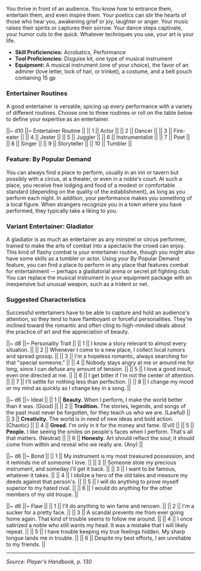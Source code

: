 You thrive in front of an audience. You know how to entrance them, entertain them, and even inspire them. Your poetics can stir the hearts of those who hear you, awakening grief or joy, laughter or anger. Your music raises their spirits or captures their sorrow. Your dance steps captivate, your humor cuts to the quick. Whatever techniques you use, your art is your life.

* **Skill Proficiencies:** Acrobatics, Performance
* **Tool Proficiencies:** Disguise kit, one type of musical instrument
* **Equipment:** A musical instrument (one of your choice), the favor of an admirer (love letter, lock of hair, or trinket), a costume, and a belt pouch containing 15 gp

### Entertainer Routines

A good entertainer is versatile, spicing up every performance with a variety of different routines. Choose one to three routines or roll on the table below to define your expertise as an entertainer.

||~ d10 ||~ Entertainer Routine ||
|| 1 || Actor ||
|| 2 || Dancer ||
|| 3 || Fire-eater ||
|| 4 || Jester ||
|| 5 || Juggler ||
|| 6 || Instrumentalist ||
|| 7 || Poet ||
|| 8 || Singer ||
|| 9 || Storyteller ||
|| 10 || Tumbler ||

### Feature: By Popular Demand

You can always find a place to perform, usually in an inn or tavern but possibly with a circus, at a theater, or even in a noble's court. At such a place, you receive free lodging and food of a modest or comfortable standard (depending on the quality of the establishment), as long as you perform each night. In addition, your performance makes you something of a local figure. When strangers recognize you in a town where you have performed, they typically take a liking to you.

### Variant Entertainer: Gladiator

A gladiator is as much an entertainer as any minstrel or circus performer, trained to make the arts of combat into a spectacle the crowd can enjoy. This kind of flashy combat is your entertainer routine, though you might also have some skills as a tumbler or actor. Using your By Popular Demand feature, you can find a place to perform in any place that features combat for entertainment -- perhaps a gladiatorial arena or secret pit fighting club. You can replace the musical instrument in your equipment package with an inexpensive but unusual weapon, such as a trident or net.

### Suggested Characteristics

Successful entertainers have to be able to capture and hold an audience's attention, so they tend to have flamboyant or forceful personalities. They're inclined toward the romantic and often cling to high-minded ideals about the practice of art and the appreciation of beauty.

||~ d8 ||~ Personality Trait ||
|| 1 || I know a story relevant to almost every situation. ||
|| 2 || Whenever I come to a new place, I collect local rumors and spread gossip. ||
|| 3 || I'm a hopeless romantic, always searching for that "special someone." ||
|| 4 || Nobody stays angry at me or around me for long, since I can defuse any amount of tension. ||
|| 5 || I love a good insult, even one directed at me. ||
|| 6 || I get bitter if I'm not the center of attention. ||
|| 7 || I'll settle for nothing less than perfection. ||
|| 8 || I change my mood or my mind as quickly as I change key in a song. ||

||~ d6 ||~ Ideal ||
|| 1 || **Beauty.** When I perform, I make the world better than it was. (Good) ||
|| 2 || **Tradition.** The stories, legends, and songs of the past must never be forgotten, for they teach us who we are. (Lawful) ||
|| 3 || **Creativity.** The world is in need of new ideas and bold action. (Chaotic) ||
|| 4 || **Greed.** I'm only in it for the money and fame. (Evil) ||
|| 5 || **People.** I like seeing the smiles on people's faces when I perform. That's all that matters. (Neutral) ||
|| 6 || **Honesty.** Art should reflect the soul; it should come from within and reveal who we really are. (Any) ||

||~ d6 ||~ Bond ||
|| 1 || My instrument is my most treasured possession, and it reminds me of someone I love. ||
|| 2 || Someone stole my precious instrument, and someday I'll get it back. ||
|| 3 || I want to be famous, whatever it takes. ||
|| 4 || I idolize a hero of the old tales and measure my deeds against that person's. ||
|| 5 || I will do anything to prove myself superior to my hated rival. ||
|| 6 || I would do anything for the other members of my old troupe. ||

||~ d6 ||~ Flaw ||
|| 1 || I'll do anything to win fame and renown. ||
|| 2 || I'm a sucker for a pretty face. ||
|| 3 || A scandal prevents me from ever going home again. That kind of trouble seems to follow me around. ||
|| 4 || I once satirized a noble who still wants my head. It was a mistake that I will likely repeat. ||
|| 5 || I have trouble keeping my true feelings hidden. My sharp tongue lands me in trouble. ||
|| 6 || Despite my best efforts, I am unreliable to my friends. ||

----

*Source: Player's Handbook, p. 130*
